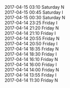 2017-04-15 03:10 Saturday  N  
2017-04-15 00:45 Saturday  I  
2017-04-15 00:30 Saturday  N  
2017-04-14 23:25 Friday  I  
2017-04-14 21:20 Friday  N  
2017-04-14 21:10 Friday  I  
2017-04-14 20:55 Friday  N  
2017-04-14 20:50 Friday  I  
2017-04-14 18:35 Friday  N  
2017-04-14 18:30 Friday  I  
2017-04-14 16:10 Friday  N  
2017-04-14 16:00 Friday  I  
2017-04-14 14:00 Friday  N  
2017-04-14 13:55 Friday  I  
2017-04-14 11:30 Friday  N  
